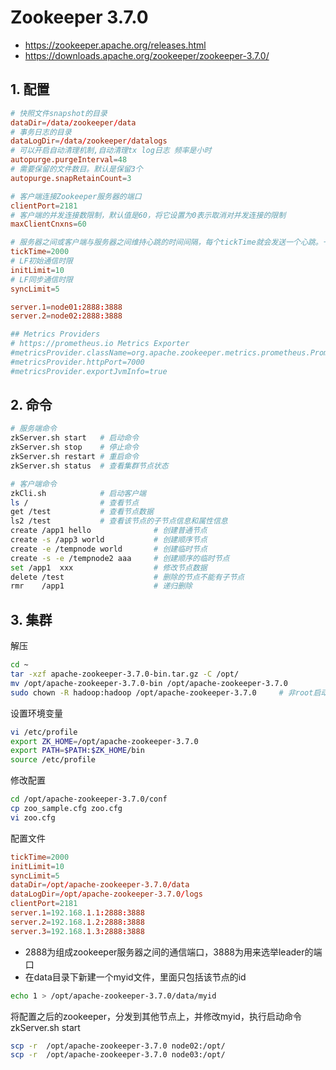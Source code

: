 # Zookeeper 3.7.0

- https://zookeeper.apache.org/releases.html
- https://downloads.apache.org/zookeeper/zookeeper-3.7.0/

## 1. 配置

```conf
# 快照文件snapshot的目录
dataDir=/data/zookeeper/data
# 事务日志的目录
dataLogDir=/data/zookeeper/datalogs
# 可以开启自动清理机制,自动清理tx log日志 频率是小时
autopurge.purgeInterval=48
# 需要保留的文件数目。默认是保留3个
autopurge.snapRetainCount=3 

# 客户端连接Zookeeper服务器的端口
clientPort=2181
# 客户端的并发连接数限制，默认值是60，将它设置为0表示取消对并发连接的限制
maxClientCnxns=60

# 服务器之间或客户端与服务器之间维持心跳的时间间隔，每个tickTime就会发送一个心跳。一个标准时间单元。所有时间都是以这个时间单元为基础，进行整数倍配置的。例如，session的最小超时时间是2*tickTime。
tickTime=2000
# LF初始通信时限
initLimit=10
# LF同步通信时限
syncLimit=5

server.1=node01:2888:3888
server.2=node02:2888:3888

## Metrics Providers
# https://prometheus.io Metrics Exporter
#metricsProvider.className=org.apache.zookeeper.metrics.prometheus.PrometheusMetricsProvider
#metricsProvider.httpPort=7000
#metricsProvider.exportJvmInfo=true

```

## 2. 命令

```bash
# 服务端命令
zkServer.sh start   # 启动命令
zkServer.sh stop    # 停止命令
zkServer.sh restart # 重启命令
zkServer.sh status  # 查看集群节点状态

# 客户端命令
zkCli.sh            # 启动客户端
ls /                # 查看节点
get /test           # 查看节点数据
ls2 /test           # 查看该节点的子节点信息和属性信息
create /app1 hello              # 创建普通节点
create -s /app3 world           # 创建顺序节点
create -e /tempnode world       # 创建临时节点
create -s -e /tempnode2 aaa     # 创建顺序的临时节点
set /app1  xxx                  # 修改节点数据
delete /test                    # 删除的节点不能有子节点
rmr    /app1                    # 递归删除
```

## 3. 集群

解压
```bash
cd ~
tar -xzf apache-zookeeper-3.7.0-bin.tar.gz -C /opt/
mv /opt/apache-zookeeper-3.7.0-bin /opt/apache-zookeeper-3.7.0
sudo chown -R hadoop:hadoop /opt/apache-zookeeper-3.7.0     # 非root启动
```

设置环境变量
```bash
vi /etc/profile
export ZK_HOME=/opt/apache-zookeeper-3.7.0
export PATH=$PATH:$ZK_HOME/bin
source /etc/profile
```

修改配置
```bash
cd /opt/apache-zookeeper-3.7.0/conf
cp zoo_sample.cfg zoo.cfg
vi zoo.cfg
```

配置文件
```conf
tickTime=2000
initLimit=10
syncLimit=5
dataDir=/opt/apache-zookeeper-3.7.0/data
dataLogDir=/opt/apache-zookeeper-3.7.0/logs
clientPort=2181
server.1=192.168.1.1:2888:3888
server.2=192.168.1.2:2888:3888
server.3=192.168.1.3:2888:3888
```

- 2888为组成zookeeper服务器之间的通信端口，3888为用来选举leader的端口
- 在data目录下新建一个myid文件，里面只包括该节点的id

```bash
echo 1 > /opt/apache-zookeeper-3.7.0/data/myid
```

将配置之后的zookeeper，分发到其他节点上，并修改myid，执行启动命令 zkServer.sh start
```bash
scp -r  /opt/apache-zookeeper-3.7.0 node02:/opt/
scp -r  /opt/apache-zookeeper-3.7.0 node03:/opt/
```